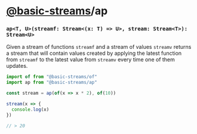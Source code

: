 # [@basic-streams](https://github.com/rpominov/basic-streams)/ap

<!-- api-doc-start -->

### `ap<T, U>(streamf: Stream<(x: T) => U>, stream: Stream<T>): Stream<U>`

Given a stream of functions `streamf` and a stream of values `streamv` returns a
stream that will contain values created by applying the latest function from
`streamf` to the latest value from `streamv` every time one of them updates.

```js
import of from "@basic-streams/of"
import ap from "@basic-streams/ap"

const stream = ap(of(x => x * 2), of(10))

stream(x => {
  console.log(x)
})

// > 20
```

<!-- api-doc-end -->
